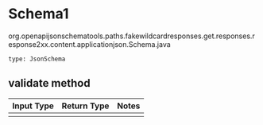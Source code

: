 # Schema1
org.openapijsonschematools.paths.fakewildcardresponses.get.responses.response2xx.content.applicationjson.Schema.java
```
type: JsonSchema
```

## validate method
Input Type | Return Type | Notes
------------ | ------------- | -------------
 |  |
